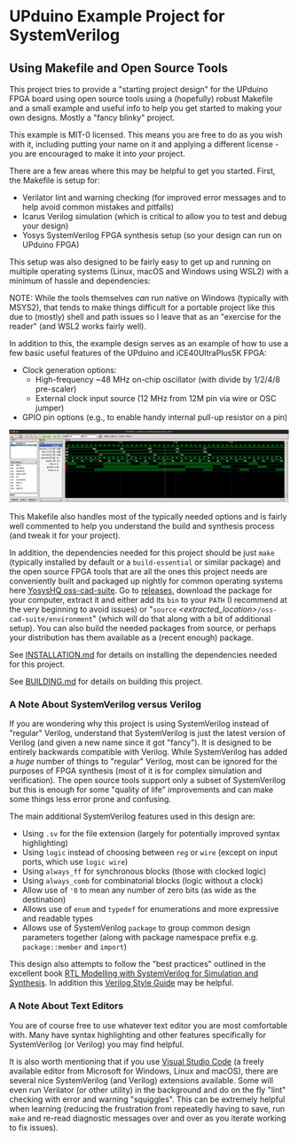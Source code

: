 # UPduino Example Project for SystemVerilog

## Using Makefile and Open Source Tools

This project tries to provide a "starting project design" for the UPduino FPGA
board using open source tools using a (hopefully) robust Makefile and a small
example and useful info to help you get started to making your own designs.
Mostly a "fancy blinky" project.

This example is MIT-0 licensed.  This means you are free to do as you wish with
it, including putting your name on it and applying a different license - you are
encouraged to make it into _your_ project.

There are a few areas where this may be helpful to get you started.  First, the
Makefile is setup for:

* Verilator lint and warning checking (for improved error messages and to help
  avoid common mistakes and pitfalls)
* Icarus Verilog simulation (which is critical to allow you to test and debug
  your design)
* Yosys SystemVerilog FPGA synthesis setup (so your design can run on UPduino FPGA)

This setup was also designed to be fairly easy to get up and running on multiple
operating systems (Linux, macOS and Windows using WSL2) with a minimum of hassle
and dependencies:

NOTE: While the tools themselves _can_ run native on Windows (typically with
MSYS2), that tends to make things difficult for a portable project like this due
to (mostly) shell and path issues so I leave that as an "exercise for the
reader" (and WSL2 works fairly well).

In addition to this, the example design serves as an example of how to use a
few basic useful features of the UPduino and iCE40UltraPlus5K FPGA:

* Clock generation options:
    * High-frequency ~48 MHz on-chip oscillator (with divide by 1/2/4/8 pre-scaler)
    * External clock input source (12 MHz from 12M pin via wire or OSC jumper)
* GPIO pin options (e.g., to enable handy internal pull-up resistor on a pin)

![GTKWave view of simulation](pics/example-gtk-window.png "GTKWave view of simulation")

This Makefile also handles most of the typically needed options and is fairly
well commented to help you understand the build and synthesis process (and tweak
it for your project).

In addition, the dependencies needed for this project should be just `make`
(typically installed by default or a `build-essential` or similar package) and
the open source FPGA tools that are all the ones this project needs are
conveniently built and packaged up nightly for common operating systems here
[YosysHQ oss-cad-suite](https://github.com/YosysHQ/oss-cad-suite-build).  Go to
[releases](https://github.com/YosysHQ/oss-cad-suite-build/releases/latest),
download the package for your computer, extract it and either add its `bin` to
your `PATH` (I recommend at the very beginning to avoid issues) or "`source`
_<extracted_location>_`/oss-cad-suite/environment`" (which will do that along
with a bit of additional setup).  You can also build the needed packages from
source, or perhaps your distribution has them available as a (recent enough)
package.

See [INSTALLATION.md](INSTALLATION.md) for details on installing the
dependencies needed for this project.

See [BUILDING.md](BUILDING.md) for details on building this project.

### A Note About SystemVerilog versus Verilog

If you are wondering why this project is using SystemVerilog instead of
"regular" Verilog, understand that SystemVerilog is just the latest version of
Verilog (and given a new name since it got "fancy").  It is designed to be
entirely backwards compatible with Verilog.  While SystemVerilog has added a
_huge_ number of things to "regular" Verilog, most can be ignored for the
purposes of FPGA synthesis (most of it is for complex simulation and
verification).  The open source tools support only a subset of SystemVerilog but
this is enough for some "quality of life" improvements and can make some things
less error prone and confusing.

The main additional SystemVerilog features used in this design are:

* Using `.sv` for the file extension (largely for potentially improved syntax
  highlighting)
* Using `logic` instead of choosing between `reg` or `wire` (except on input
  ports, which use `logic wire`)
* Using `always_ff` for synchronous blocks (those with clocked logic)
* Using `always_comb` for combinatorial blocks (logic without a clock)
* Allow use of `'0` to mean any number of zero bits (as wide as the destination)
* Allows use of `enum` and `typedef` for enumerations and more expressive and
  readable types
* Allows use of SystemVerilog `package` to group common design parameters
  together (along with package namespace prefix e.g. `package::member` and `import`)

This design also attempts to follow the "best practices" outlined in the
excellent book
[RTL Modelling with SystemVerilog for Simulation and Synthesis](https://www.amazon.com/RTL-Modeling-SystemVerilog-Simulation-Synthesis/dp/1546776346).
In addition this
[Verilog Style Guide](https://github.com/lowRISC/style-guides/blob/master/VerilogCodingStyle.md)
may be helpful.

### A Note About Text Editors

You are of course free to use whatever text editor you are most comfortable
with.  Many have syntax highlighting and other features specifically for
SystemVerilog (or Verilog) you may find helpful.

It is also worth mentioning that if you use
[Visual Studio Code](https://code.visualstudio.com/) (a freely available editor
from Microsoft for Windows, Linux and macOS), there are several nice
SystemVerilog (and Verilog) extensions available.  Some will even run Verilator
(or other utility) in the background and do on the fly "lint" checking with
error and warning "squiggles".  This can be extremely helpful when learning
(reducing the frustration from repeatedly having to save, run `make` and re-read
diagnostic messages over and over as you iterate working to fix issues).
